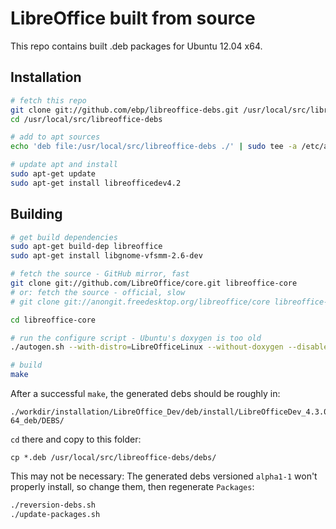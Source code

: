 LibreOffice built from source
=============================

This repo contains built .deb packages for Ubuntu 12.04 x64.


Installation
------------
```sh
# fetch this repo
git clone git://github.com/ebp/libreoffice-debs.git /usr/local/src/libreoffice-debs
cd /usr/local/src/libreoffice-debs

# add to apt sources
echo 'deb file:/usr/local/src/libreoffice-debs ./' | sudo tee -a /etc/apt/sources.list

# update apt and install
sudo apt-get update
sudo apt-get install libreofficedev4.2
```

Building
--------
```sh
# get build dependencies
sudo apt-get build-dep libreoffice
sudo apt-get install libgnome-vfsmm-2.6-dev

# fetch the source - GitHub mirror, fast
git clone git://github.com/LibreOffice/core.git libreoffice-core
# or: fetch the source - official, slow
# git clone git://anongit.freedesktop.org/libreoffice/core libreoffice-core

cd libreoffice-core

# run the configure script - Ubuntu's doxygen is too old
./autogen.sh --with-distro=LibreOfficeLinux --without-doxygen --disable-kde --enable-epm --with-package-format=deb

# build
make
```

After a successful `make`, the generated debs should be roughly in:
```
./workdir/installation/LibreOffice_Dev/deb/install/LibreOfficeDev_4.3.0.0.alpha0_Linux_x86-64_deb/DEBS/
```

`cd` there and copy to this folder:
```
cp *.deb /usr/local/src/libreoffice-debs/debs/
```

This may not be necessary:
The generated debs versioned `alpha1-1` won't properly install, so change them,
then regenerate `Packages`:
```sh
./reversion-debs.sh
./update-packages.sh
```
